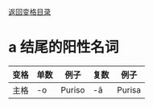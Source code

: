 [返回变格目录](summary.md)

# a 结尾的阳性名词

| 变格 | 单数     | 例子  |复数  | 例子  |
| ---------- | ----- | ------ |----- | ------ |
| 主格 | -o | Puriso | -ā | Purisa |